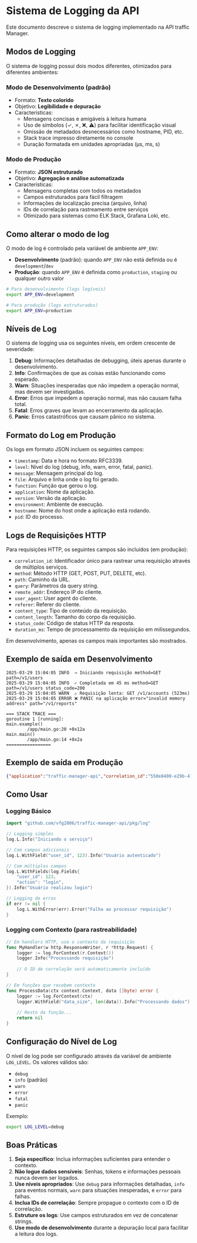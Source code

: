 # Sistema de Logging da API

Este documento descreve o sistema de logging implementado na API traffic Manager.

## Modos de Logging

O sistema de logging possui dois modos diferentes, otimizados para diferentes ambientes:

### Modo de Desenvolvimento (padrão)

* Formato: **Texto colorido**
* Objetivo: **Legibilidade e depuração**
* Características:
  * Mensagens concisas e amigáveis à leitura humana
  * Uso de símbolos (✓, ✗, ❌, ⚠) para facilitar identificação visual
  * Omissão de metadados desnecessários como hostname, PID, etc.
  * Stack trace impresso diretamente no console
  * Duração formatada em unidades apropriadas (µs, ms, s)

### Modo de Produção

* Formato: **JSON estruturado**
* Objetivo: **Agregação e análise automatizada**
* Características:
  * Mensagens completas com todos os metadados
  * Campos estruturados para fácil filtragem
  * Informações de localização precisa (arquivo, linha) 
  * IDs de correlação para rastreamento entre serviços
  * Otimizado para sistemas como ELK Stack, Grafana Loki, etc.

## Como alterar o modo de log

O modo de log é controlado pela variável de ambiente `APP_ENV`:

* **Desenvolvimento** (padrão): quando `APP_ENV` não está definida ou é `development`/`dev`
* **Produção**: quando `APP_ENV` é definida como `production`, `staging` ou qualquer outro valor

```bash
# Para desenvolvimento (logs legíveis)
export APP_ENV=development 

# Para produção (logs estruturados)
export APP_ENV=production
```

## Níveis de Log

O sistema de logging usa os seguintes níveis, em ordem crescente de severidade:

1. **Debug**: Informações detalhadas de debugging, úteis apenas durante o desenvolvimento.
2. **Info**: Confirmações de que as coisas estão funcionando como esperado.
3. **Warn**: Situações inesperadas que não impedem a operação normal, mas devem ser investigadas.
4. **Error**: Erros que impedem a operação normal, mas não causam falha total.
5. **Fatal**: Erros graves que levam ao encerramento da aplicação.
6. **Panic**: Erros catastróficos que causam pânico no sistema.

## Formato do Log em Produção

Os logs em formato JSON incluem os seguintes campos:

- `timestamp`: Data e hora no formato RFC3339.
- `level`: Nível do log (debug, info, warn, error, fatal, panic).
- `message`: Mensagem principal do log.
- `file`: Arquivo e linha onde o log foi gerado.
- `function`: Função que gerou o log.
- `application`: Nome da aplicação.
- `version`: Versão da aplicação.
- `environment`: Ambiente de execução.
- `hostname`: Nome do host onde a aplicação está rodando.
- `pid`: ID do processo.

## Logs de Requisições HTTP

Para requisições HTTP, os seguintes campos são incluídos (em produção):

- `correlation_id`: Identificador único para rastrear uma requisição através de múltiplos serviços.
- `method`: Método HTTP (GET, POST, PUT, DELETE, etc).
- `path`: Caminho da URL.
- `query`: Parâmetros da query string.
- `remote_addr`: Endereço IP do cliente.
- `user_agent`: User agent do cliente.
- `referer`: Referer do cliente.
- `content_type`: Tipo de conteúdo da requisição.
- `content_length`: Tamanho do corpo da requisição.
- `status_code`: Código de status HTTP da resposta.
- `duration_ms`: Tempo de processamento da requisição em milissegundos.

Em desenvolvimento, apenas os campos mais importantes são mostrados.

## Exemplo de saída em Desenvolvimento

```
2025-03-29 15:04:05 INFO  → Iniciando requisição method=GET path=/v1/users
2025-03-29 15:04:05 INFO  ✓ Completada em 45 ms method=GET path=/v1/users status_code=200
2025-03-29 15:04:05 WARN  ⚠ Requisição lenta: GET /v1/accounts (523ms)
2025-03-29 15:04:05 ERROR ❌ PANIC na aplicação error="invalid memory address" path="/v1/reports"

=== STACK TRACE ===
goroutine 1 [running]:
main.example()
        /app/main.go:20 +0x12a
main.main()
        /app/main.go:14 +0x2a
=================
```

## Exemplo de saída em Produção

```json
{"application":"traffic-manager-api","correlation_id":"550e8400-e29b-41d4-a716-446655440000","file":"server.go:47","function":"Server.Run","hostname":"api-server-1","level":"info","message":"Requisição iniciada","method":"GET","path":"/v1/users","pid":12345,"remote_addr":"192.168.1.1:52738","timestamp":"2025-03-29T15:04:05-03:00","user_agent":"Mozilla/5.0","version":"1.0.0"}
```

## Como Usar

### Logging Básico

```go
import "github.com/vfg2006/traffic-manager-api/pkg/log"

// Logging simples
log.L.Info("Iniciando o serviço")

// Com campos adicionais
log.L.WithField("user_id", 123).Info("Usuário autenticado")

// Com múltiplos campos
log.L.WithFields(log.Fields{
    "user_id": 123,
    "action": "login",
}).Info("Usuário realizou login")

// Logging de erros
if err != nil {
    log.L.WithError(err).Error("Falha ao processar requisição")
}
```

### Logging com Contexto (para rastreabilidade)

```go
// Em handlers HTTP, use o contexto da requisição
func MyHandler(w http.ResponseWriter, r *http.Request) {
    logger := log.ForContext(r.Context())
    logger.Info("Processando requisição")
    
    // O ID de correlação será automaticamente incluído
}

// Em funções que recebem contexto
func ProcessData(ctx context.Context, data []byte) error {
    logger := log.ForContext(ctx)
    logger.WithField("data_size", len(data)).Info("Processando dados")
    
    // Resto da função...
    return nil
}
```

## Configuração do Nível de Log

O nível de log pode ser configurado através da variável de ambiente `LOG_LEVEL`. Os valores válidos são:

- `debug`
- `info` (padrão)
- `warn`
- `error`
- `fatal`
- `panic`

Exemplo:

```bash
export LOG_LEVEL=debug
```

## Boas Práticas

1. **Seja específico**: Inclua informações suficientes para entender o contexto.
2. **Não logue dados sensíveis**: Senhas, tokens e informações pessoais nunca devem ser logados.
3. **Use níveis apropriados**: Use `debug` para informações detalhadas, `info` para eventos normais, `warn` para situações inesperadas, e `error` para falhas.
4. **Inclua IDs de correlação**: Sempre propague o contexto com o ID de correlação.
5. **Estruture os logs**: Use campos estruturados em vez de concatenar strings.
6. **Use modo de desenvolvimento** durante a depuração local para facilitar a leitura dos logs. 